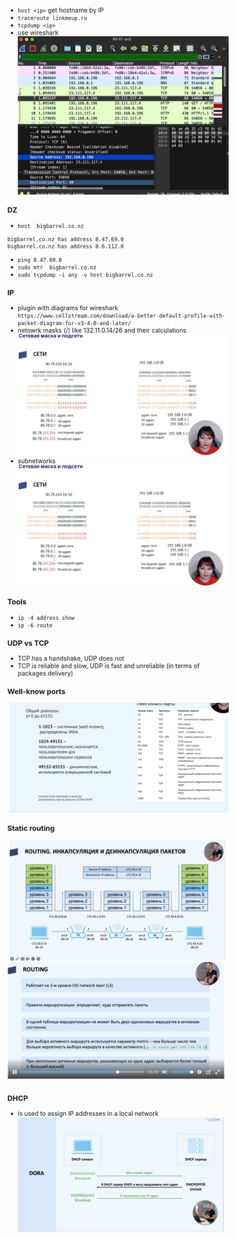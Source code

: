 * `host <ip>` get hostname by IP
* `traceroute linkmeup.ru` 
* `tcpdump <ip>`
* use wireshark
![Screenshot 2025-09-17 at 13.40.49.png](Screenshot%202025-09-17%20at%2013.40.49.png)

### DZ
*  `host  bigbarrel.co.nz`
```
bigbarrel.co.nz has address 8.47.69.0
bigbarrel.co.nz has address 8.6.112.0
```

* `ping 8.47.69.0`
* `sudo mtr  bigbarrel.co.nz`
* `sudo tcpdump -i any -v host bigbarrel.co.nz`

### IP
* plugin with diagrams for wireshark
`https://www.cellstream.com/download/a-better-default-profile-with-packet-diagram-for-v3-4-0-and-later/`
* netowrk masks (<ip>/<mask>) like 132.11.0.14/26 and their calculations
![Screenshot 2025-09-22 at 15.05.47.png](Screenshot%202025-09-22%20at%2015.05.47.png)
* subnetworks
![Screenshot 2025-09-22 at 15.05.47.png](Screenshot%202025-09-22%20at%2015.05.47.png)

### Tools
* `ip -4 address show`
* `ip -6 route`

### UDP vs TCP
* TCP has a handshake, UDP does not
* TCP is reliable and slow, UDP is fast and unreliable (in terms of packages delivery)

### Well-know ports
![Screenshot 2025-09-26 at 13.57.40.png](Screenshot%202025-09-26%20at%2013.57.40.png)

### Static routing
![Screenshot 2025-09-29 at 21.52.12.png](Screenshot%202025-09-29%20at%2021.52.12.png)
![Screenshot 2025-09-29 at 22.03.59.png](Screenshot%202025-09-29%20at%2022.03.59.png)

### DHCP
* is used to assign IP addresses in a local network
![Screenshot 2025-09-30 at 12.49.24.png](Screenshot%202025-09-30%20at%2012.49.24.png)
